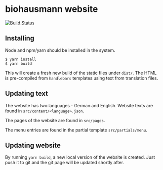 # biohausmann website

[![Build Status](https://travis-ci.org/lopis/biohofhausmann.svg?branch=master)](https://travis-ci.org/lopis/biohofhausmann)

## Installing

Node and npm/yarn should be installed in the system.

```
$ yarn install
$ yarn build
```

This will create a fresh new build of the static files under `dist/`.
The HTML is pre-compiled from `handlebars` templates using text from translation files.

## Updating text

The website has two languages - German and English.
Website texts are found in `src/content/<language>.json`.

The pages of the website are found in `src/pages`.

The menu entries are found in the partial template `src/partials/menu`.

## Updating website

By running `yarn build`, a new local version of the website is created.
Just push it to git and the git page will be updated shortly after.
